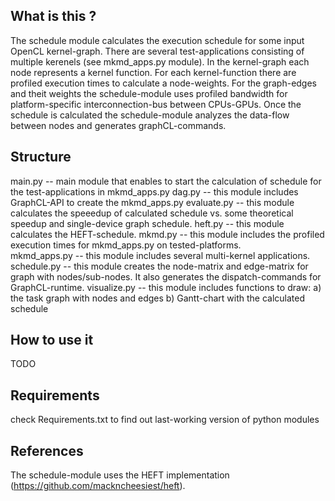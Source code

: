 What is this ? 
--------------

The schedule module calculates the execution schedule for some input OpenCL kernel-graph. There are several test-applications consisting of multiple kerenels (see mkmd_apps.py module). In the kernel-graph each node represents a kernel function. For each kernel-function there are profiled execution times to calculate a node-weights. For the graph-edges and theit weights the schedule-module uses profiled bandwidth for platform-specific interconnection-bus between CPUs-GPUs. Once the schedule is calculated the schedule-module analyzes the data-flow between nodes and generates graphCL-commands.

Structure 
--------------

main.py -- main module that enables to start the calculation of schedule for the test-applications in mkmd_apps.py
dag.py -- this module includes GraphCL-API to create the mkmd_apps.py
evaluate.py -- this module calculates the speeedup of calculated schedule vs. some theoretical speedup and single-device graph schedule.
heft.py -- this module calculates the HEFT-schedule.
mkmd.py -- this module includes the profiled execution times for mkmd_apps.py on tested-platforms.  
mkmd_apps.py -- this module includes several multi-kernel applications.
schedule.py -- this module creates the node-matrix and edge-matrix for graph with nodes/sub-nodes. It also generates the dispatch-commands for GraphCL-runtime.
visualize.py -- this module includes functions to draw: a) the task graph with nodes and edges b) Gantt-chart with the calculated schedule

How to use it 
--------------
TODO


Requirements 
---------------
check Requirements.txt to find out last-working version of python modules

References 
---------------
The schedule-module uses the HEFT implementation (https://github.com/mackncheesiest/heft).
